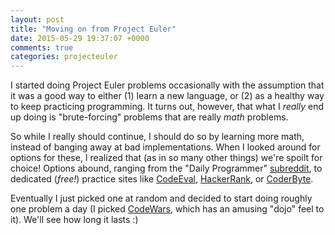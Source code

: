 ```yaml
---
layout: post
title: "Moving on from Project Euler"
date: 2015-05-29 19:37:07 +0000
comments: true
categories: projecteuler
---
```


I started doing Project Euler problems occasionally with the assumption that it was a good way to either (1) learn a new language, or (2) as a healthy way to keep practicing programming. It turns out, however, that what I _really_ end up doing is "brute-forcing" problems that are really _math_ problems.

So while I really should continue, I should do so by learning more math, instead of banging away at bad implementations. When I looked around for options for these, I realized that (as in so many other things) we're spoilt for choice! Options abound, ranging from the "Daily Programmer" [subreddit](https://www.reddit.com/r/dailyprogrammer), to dedicated (_free!_) practice sites like [CodeEval](https://www.codeeval.com/), [HackerRank](https://www.hackerrank.com/), or [CoderByte](http://coderbyte.com/).

Eventually I just picked one at random and decided to start doing roughly one problem a day (I picked [CodeWars](https://www.hackerrank.com/), which has an amusing "dojo" feel to it). We'll see how long it lasts :)

